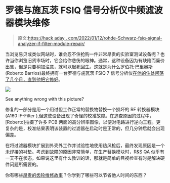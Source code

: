 # 罗德与施瓦茨 FSIQ 信号分析仪中频滤波器模块维修

> 原文:[https://hack aday . com/2022/01/12/rohde-Schwarz-fsiq-signal-analyzer-if-filter-module-repair/](https://hackaday.com/2022/01/12/rohde-schwarz-fsiq-signal-analyzer-if-filter-module-repair/)

当浏览易贝或类似网站时，谁会忍不住抢购一件非常昂贵的实验室测试设备呢？也许当你浏览旧货市场时，它会给你悲伤的眼神。通常，这种设备因为有缺陷而廉价出售，但是只要稍加注意，就可以起死回生。这就是为什么罗伯托·巴里奥斯(Roberto Barrios)最终拥有一台罗德与施瓦茨 FSIQ 7 信号分析仪[在他的住处闲荡了几个月，直到他把它修好](https://rbarrios.com/projects/fsiq/)。

[![](../Images/6b69ab9d1723cabf1b99735cea7e3b92.png)](https://hackaday.com/wp-content/uploads/2022/01/schwarz_detail.jpg)

See anything wrong with this picture?

修复的一部分是用一个用过但工作正常的替换物替换一个损坏的 RF 转换器模块(A160 IF-Filter ),但这使设备出现了奇怪的校准故障。在追查原因的过程中，[Roberto]拍摄了许多 PCB 两面的高分辨率图像，以便对电路进行逆向工程。更复杂的是，校准结果表明该装置的过滤器在启动时是正常的，但几分钟后就会出现偏差。

在将过滤器模块扩展到外壳外工作并试验性地使用热风枪后，最终发现原因是一个未焊接的衬垫。考虑到故障的原因非常简单，在生产替换模块时，R&S QA 似乎有一天不在状态。如果说这里有什么教训的话，那就是简单的目视检查有时是解决硬件问题所需要的。

你有哪些[昂贵的齿轮维修故事](https://hackaday.com/2021/06/04/riding-mower-repair-uncovers-miniature-culprit/)？你学到了哪些可以节省他人时间的东西？
